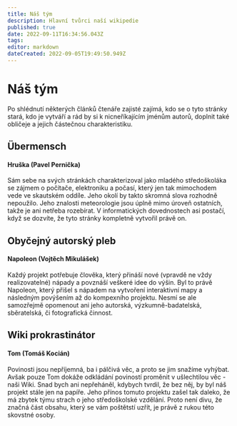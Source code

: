 ```yaml
---
title: Náš tým
description: Hlavní tvůrci naší wikipedie
published: true
date: 2022-09-11T16:34:56.043Z
tags: 
editor: markdown
dateCreated: 2022-09-05T19:49:50.949Z
---
```


# Náš tým
Po shlédnutí některých článků čtenáře zajisté zajímá, kdo se o tyto stránky stará, kdo je vytváří a rád by si k nicneříkajícím jménům autorů, doplnit také obličeje a jejich částečnou charakteristiku.

## Übermensch

#### Hruška (Pavel Pernička)

Sám sebe na svých stránkách charakterizoval jako mladého středoškoláka se zájmem o počítače, elektroniku a počasí, který jen tak mimochodem vede ve skautském oddíle. Jeho okolí by takto skromná slova rozhodně nepoužilo. Jeho znalosti meteorologie jsou úplně mimo úroveň ostatních, takže je ani netřeba rozebírat. V informatických dovednostech asi postačí, když se dozvíte, že tyto stránky kompletně vytvořil právě on.

## Obyčejný autorský pleb

#### Napoleon (Vojtěch Mikulášek)
Každý projekt potřebuje člověka, který přináší nové (vpravdě ne vždy realizovatelné) nápady a povznáší veškeré idee do výšin. Byl to právě Napoleon, který přišel s nápadem na vytvoření interaktivní mapy a následným povýšením až do kompexního projektu. Nesmí se ale samozřejmě opomenout ani jeho autorská, výzkumně-badatelská, sběratelská, či fotografická činnost.

## Wiki prokrastinátor

#### Tom (Tomáš Kocián)

Povinosti jsou nepříjemná, ba i pálčivá věc, a proto se jim snažíme vyhýbat. Avšak pouze Tom dokáže odkládání poviností proměnit v ušlechtilou věc - naši Wiki. Snad bych ani nepřeháněl, kdybych tvrdil, že bez něj, by byl náš projekt stále jen na papíře. Jeho přínos tomuto projektu zašel tak daleko, že má zbytek týmu strach o jeho středoškolské vzdělání. Proto není divu, že značná část obsahu, který se vám poštětstí uzřít, je právě z rukou této skovstné osoby.